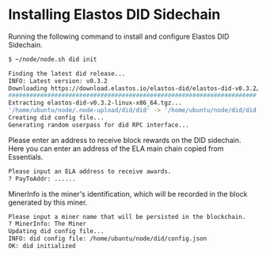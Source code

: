 # Installing Elastos DID Sidechain

Running the following command to install and configure Elastos DID Sidechain.

```bash
$ ~/node/node.sh did init
```

```bash
Finding the latest did release...
INFO: Latest version: v0.3.2
Downloading https://download.elastos.io/elastos-did/elastos-did-v0.3.2/elastos-did-v0.3.2-linux-x86_64.tgz...
###################################################################### 100.0%
Extracting elastos-did-v0.3.2-linux-x86_64.tgz...
'/home/ubuntu/node/.node-upload/did/did' -> '/home/ubuntu/node/did/did'
Creating did config file...
Generating random userpass for did RPC interface...
```

Please enter an address to receive block rewards on the DID sidechain. Here you can enter an address of the ELA main chain copied from Essentials.

```bash
Please input an ELA address to receive awards.
? PayToAddr: ......
```

MinerInfo is the miner's identification, which will be recorded in the block generated by this miner.

```bash
Please input a miner name that will be persisted in the blockchain.
? MinerInfo: The Miner
Updating did config file...
INFO: did config file: /home/ubuntu/node/did/config.json
OK: did initialized
```
